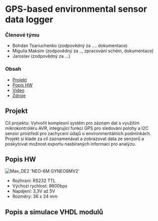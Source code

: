 # GPS-based environmental sensor data logger

### Členové týmu

* Bohdan Tsariuchenko (zodpovědný za …. dokumentace)
* Migulia Maksim  (zodpovědný za .., zpracování schém, dokumentace)
* Jaroslav (zodpovědný za …)

### Obsah

* [Projekt](#objectives)
* [Popis HW](#hardware)
* [Video](#video)
* [Zdroje](#references)

<a name="objectives"></a>
## Projekt
Cíl projektu: Vytvořit komplexní systém pro záznam dat s využitím mikrokontroléru AVR, integrující funkci GPS pro sledování polohy a I2C senzor prostředí pro zachycení údajů o environmentálních podmínkách. Projekt si klade za cíl zaznamenávat a zobrazovat data ze senzorů a poskytovat možnost exportu nasbíraných informací pro analýzu.

<a name="hardware"></a>
## Popis HW
![Max_DE2](https://github.com/MaksimMigulia97/digital_electronics-2/assets/99403646/c9bd4ce9-f192-438c-b216-529427dd1300)
'NEO-6M GYNEO6MV2'
- Rozhraní: RS232 TTL
- Výchozí rychlost: 9600bps
- Napájení: 3,3V až 5V
- Rozměry: 36 x 24 mm


<a name="modules"></a>
## Popis a simulace VHDL modulů

